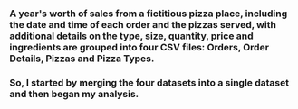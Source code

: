 ### A year's worth of sales from a fictitious pizza place, including the date and time of each order and the pizzas served, with additional details on the type, size, quantity, price and ingredients are grouped into four CSV files: Orders, Order Details, Pizzas and Pizza Types.
### So, I started by merging the four datasets into a single dataset and then began my analysis.
